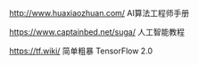 http://www.huaxiaozhuan.com/  AI算法工程师手册

https://www.captainbed.net/suga/ 人工智能教程

https://tf.wiki/ 简单粗暴 TensorFlow 2.0
